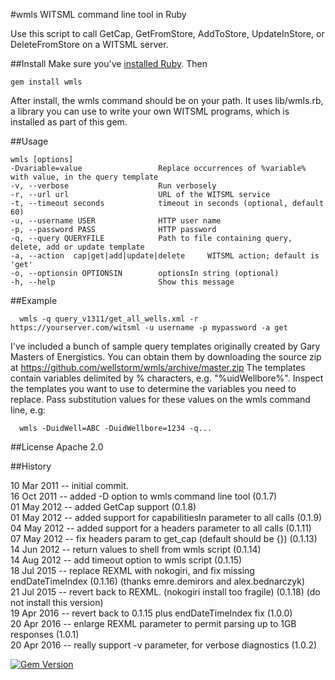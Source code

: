 #wmls WITSML command line tool in Ruby

Use this script to call GetCap, GetFromStore, AddToStore, UpdateInStore, or DeleteFromStore on 
a WITSML server.

##Install
Make sure you've [installed Ruby](https://www.ruby-lang.org/en/downloads/). Then

```
gem install wmls
```
After install, the wmls command should be on your path. It uses lib/wmls.rb, a library you can use to write your own WITSML programs, which is installed as part of this gem.



##Usage

    wmls [options]
    -Dvariable=value                 Replace occurrences of %variable% with value, in the query template  
    -v, --verbose                    Run verbosely  
    -r, --url url                    URL of the WITSML service  
    -t, --timeout seconds            timeout in seconds (optional, default 60)  
    -u, --username USER              HTTP user name  
    -p, --password PASS              HTTP password  
    -q, --query QUERYFILE            Path to file containing query, delete, add or update template  
    -a, --action  cap|get|add|update|delete     WITSML action; default is 'get'  
    -o, --optionsin OPTIONSIN        optionsIn string (optional)      
    -h, --help                       Show this message  


##Example

```
  wmls -q query_v1311/get_all_wells.xml -r https://yourserver.com/witsml -u username -p mypassword -a get
```

I've included a bunch of sample query templates originally created by Gary Masters of Energistics.
You can obtain them by downloading the source zip at
  https://github.com/wellstorm/wmls/archive/master.zip
The templates contain variables delimited by % characters, e.g. "%uidWellbore%".
Inspect the templates you want to use to determine the variables you need to replace.
Pass substitution values for these values on the wmls command line, e.g:

```
  wmls -DuidWell=ABC -DuidWellbore=1234 -q...
```

##License
Apache 2.0

##History

10 Mar 2011 -- initial commit.  
16 Oct 2011 -- added -D option to wmls command line tool  (0.1.7)  
01 May 2012 -- added GetCap support (0.1.8)  
01 May 2012 -- added support for capabilitiesIn parameter to all calls (0.1.9)  
04 May 2012 -- added support for a headers parameter to all calls (0.1.11)    
07 May 2012 -- fix headers param to get_cap (default should be {}) (0.1.13)  
14 Jun 2012 -- return values to shell from wmls script (0.1.14)    
14 Aug 2012 -- add timeout option to wmls script (0.1.15)  
18 Jul 2015 -- replace REXML with nokogiri, and fix missing endDateTimeIndex (0.1.16)   (thanks emre.demirors and alex.bednarczyk)  
21 Jul 2015 -- revert back to REXML. (nokogiri install too fragile) (0.1.18)  (do not install this version)  
19 Apr 2016 -- revert back to 0.1.15 plus endDateTimeIndex fix (1.0.0)  
20 Apr 2016 -- enlarge REXML parameter to permit parsing up to 1GB responses (1.0.1)  
20 Apr 2016 -- really support -v parameter, for verbose diagnostics (1.0.2)  

[![Gem Version](https://badge.fury.io/rb/wmls.svg)](https://badge.fury.io/rb/wmls)
